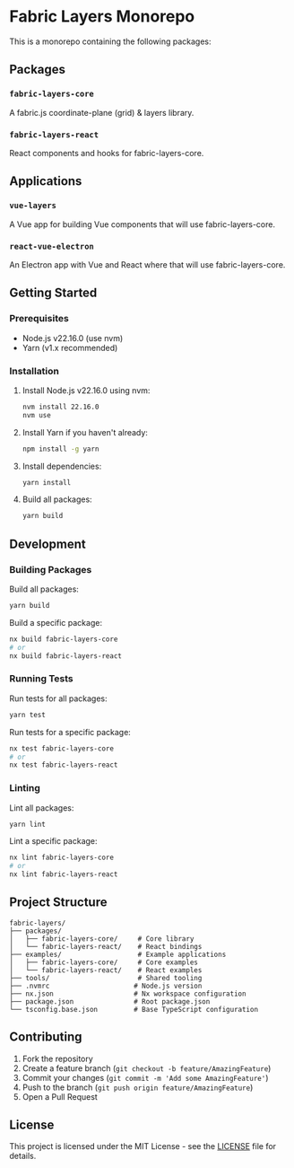 # Fabric Layers Monorepo

This is a monorepo containing the following packages:

## Packages

### `fabric-layers-core`
A fabric.js coordinate-plane (grid) & layers library.

### `fabric-layers-react`
React components and hooks for fabric-layers-core.

## Applications

### `vue-layers`
A Vue app for building Vue components that will use fabric-layers-core.

### `react-vue-electron`
An Electron app with Vue and React where that will use fabric-layers-core.

## Getting Started

### Prerequisites
- Node.js v22.16.0 (use nvm)
- Yarn (v1.x recommended)

### Installation

1. Install Node.js v22.16.0 using nvm:
   ```bash
   nvm install 22.16.0
   nvm use
   ```

2. Install Yarn if you haven't already:
   ```bash
   npm install -g yarn
   ```

3. Install dependencies:
   ```bash
   yarn install
   ```

4. Build all packages:
   ```bash
   yarn build
   ```

## Development

### Building Packages

Build all packages:
```bash
yarn build
```

Build a specific package:
```bash
nx build fabric-layers-core
# or
nx build fabric-layers-react
```

### Running Tests

Run tests for all packages:
```bash
yarn test
```

Run tests for a specific package:
```bash
nx test fabric-layers-core
# or
nx test fabric-layers-react
```

### Linting

Lint all packages:
```bash
yarn lint
```

Lint a specific package:
```bash
nx lint fabric-layers-core
# or
nx lint fabric-layers-react
```

## Project Structure

```
fabric-layers/
├── packages/
│   ├── fabric-layers-core/     # Core library
│   └── fabric-layers-react/    # React bindings
├── examples/                   # Example applications
│   ├── fabric-layers-core/     # Core examples
│   └── fabric-layers-react/    # React examples
├── tools/                      # Shared tooling
├── .nvmrc                     # Node.js version
├── nx.json                    # Nx workspace configuration
├── package.json               # Root package.json
└── tsconfig.base.json         # Base TypeScript configuration
```

## Contributing

1. Fork the repository
2. Create a feature branch (`git checkout -b feature/AmazingFeature`)
3. Commit your changes (`git commit -m 'Add some AmazingFeature'`)
4. Push to the branch (`git push origin feature/AmazingFeature`)
5. Open a Pull Request

## License

This project is licensed under the MIT License - see the [LICENSE](LICENSE) file for details.
